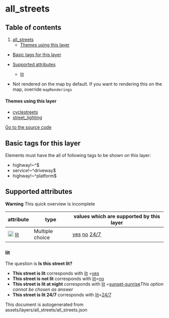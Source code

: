 all_streets
=============

## Table of contents

1. [all_streets](#all_streets)
    * [Themes using this layer](#themes-using-this-layer)

- [Basic tags for this layer](#basic-tags-for-this-layer)
- [Supported attributes](#supported-attributes)
    + [lit](#lit)


- Not rendered on the map by default. If you want to rendering this on the map, override `mapRenderings`

#### Themes using this layer

- [cyclestreets](https://mapcomplete.osm.be/cyclestreets)
- [street_lighting](https://mapcomplete.osm.be/street_lighting)

[Go to the source code](../assets/layers/all_streets/all_streets.json)



Basic tags for this layer
---------------------------



Elements must have the all of following tags to be shown on this layer:

- highway!~^$
- service!~^driveway$
- highway!~^platform$

Supported attributes
----------------------



**Warning** This quick overview is incomplete

attribute | type | values which are supported by this layer
----------- | ------ | ------------------------------------------
[<img src='https://mapcomplete.osm.be/assets/svg/statistics.svg' height='18px'>](https://taginfo.openstreetmap.org/keys/lit#values) [lit](https://wiki.openstreetmap.org/wiki/Key:lit) | Multiple choice | [yes](https://wiki.openstreetmap.org/wiki/Tag:lit%3Dyes) [no](https://wiki.openstreetmap.org/wiki/Tag:lit%3Dno) [24/7](https://wiki.openstreetmap.org/wiki/Tag:lit%3D24/7)

### lit

The question is **Is this street lit?**

- **This street is lit** corresponds with <a href='https://wiki.openstreetmap.org/wiki/Key:lit' target='_blank'>lit</a>
  =<a href='https://wiki.openstreetmap.org/wiki/Tag:lit%3Dyes' target='_blank'>yes</a>
- **This street is not lit** corresponds with <a href='https://wiki.openstreetmap.org/wiki/Key:lit' target='_blank'>
  lit</a>=<a href='https://wiki.openstreetmap.org/wiki/Tag:lit%3Dno' target='_blank'>no</a>
- **This street is lit at night** corresponds
  with <a href='https://wiki.openstreetmap.org/wiki/Key:lit' target='_blank'>lit</a>
  =<a href='https://wiki.openstreetmap.org/wiki/Tag:lit%3Dsunset-sunrise' target='_blank'>sunset-sunrise</a>_This option
  cannot be chosen as answer_
- **This street is lit 24/7** corresponds with <a href='https://wiki.openstreetmap.org/wiki/Key:lit' target='_blank'>
  lit</a>=<a href='https://wiki.openstreetmap.org/wiki/Tag:lit%3D24/7' target='_blank'>24/7</a>

This document is autogenerated from assets/layers/all_streets/all_streets.json